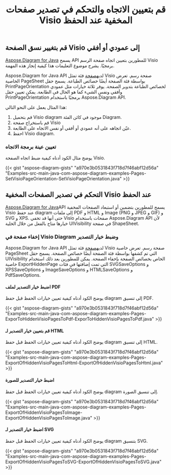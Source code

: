 ﻿---
title: قم بتعيين الاتجاه والتحكم في تصدير صفحات Visio المخفية عند الحفظ
type: docs
weight: 20
url: /ar/java/set-orientation-and-control-the-export-of-hidden-visio-pages-on-saving/
---
## **قم بتغيير نسق الصفحة Visio إلى عمودي أو أفقي**
[Aspose.Diagram for Java](https://products.aspose.com/diagram/java/) يسمح API للمطورين بتعيين اتجاه صفحة الرسم Visio برمجيًا. يشرح موضوع التعليمات هذا كيفية إنجاز هذه المهمة.

 Aspose.Diagram for Java API لديه[صفحة](https://reference.aspose.com/diagram/java/com.aspose.diagram/Page) فئة تمثل Visio صفحة رسم. تعرض الخاصية PageSheet بواسطة فئة الصفحة أيضًا خصائص الطباعة. يسمح حقل PrintPageOrientation لخصائص الطباعة بتدوير الصفحة. يوفر ثلاثة خيارات مثل عمودي وأفقي ونفس الشيء كما هو الحال في الطابعة. يمكن تعيين حقل PrintPageOrientation برمجيًا باستخدام Aspose.Diagram API.

هذا المثال يعمل على النحو التالي:

1. قم بتحميل Visio diagram موجود في كائن الفئة Diagram.
1. قم باستخراج صفحة Visio
1. عيّن اتجاهه على أنه عمودي أو أفقي أو نفس الاتجاه على الطابعة.
1. احفظ Visio diagram.
### **تعيين عينة برمجة الاتجاه**
يوضح مثال الكود أدناه كيفية ضبط اتجاه الصفحة Visio.

{{< gist "aspose-diagram-gists" "a970e3b0531843f718d7f46abf12d56a" "Examples-src-main-java-com-aspose-diagram-examples-Pages-SetVisioPageOrientation-SetVisioPageOrientation.java" >}}
## **التحكم في تصدير الصفحات المخفية Visio عند الحفظ**
[Aspose.Diagram for Java](https://products.aspose.com/diagram/java/)API يسمح للمطورين بتضمين أو استبعاد الصفحات المخفية Visio عند حفظ diagram إلى ملفات PDF و HTML و Image (PNG و JPEG و GIF) و SVG و XPS. حتى أنها قد تخفي Visio صفحات باستخدام Aspose.Diagram API لأن خيارها متاح بالفعل من خلال الخلية UIVisibility في صفحة ShapeSheet.
### **إخفاء صفحة في Visio Diagram وضبط خيار التصدير**
 Aspose.Diagram for Java API لديه[صفحة](https://reference.aspose.com/diagram/java/com.aspose.diagram/Page) فئة تمثل Visio صفحة رسم. تعرض خاصية PageSheet التي تم كشفها بواسطة فئة الصفحة أيضًا خصائص الصفحة. يسمح حقل UIVisibility الخاص بخصائص الصفحة بإخفاء الصفحة. يمكن للمطورين بعد ذلك استخدام خاصية ExportHiddenPage التي تمت إضافتها في فئات SVGSaveOptions و XPSSaveOptions و ImageSaveOptions و HTMLSaveOptions و PdfSaveOptions.
#### **اضبط خيار التصدير لملف PDF**
يوضح الكود أدناه كيفية تعيين خيارات الحفظ قبل حفظ diagram إلى تنسيق PDF.

{{< gist "aspose-diagram-gists" "a970e3b0531843f718d7f46abf12d56a" "Examples-src-main-java-com-aspose-diagram-examples-Pages-ExporToHiddenVisioPagesToPdf-ExporToHiddenVisioPagesToPdf.java" >}}
#### **قم بتعيين خيار التصدير لـ HTML**
يوضح الكود أدناه كيفية تعيين خيارات الحفظ قبل حفظ diagram إلى تنسيق HTML.

{{< gist "aspose-diagram-gists" "a970e3b0531843f718d7f46abf12d56a" "Examples-src-main-java-com-aspose-diagram-examples-Pages-ExportOfHiddenVisioPagesToHtml-ExportOfHiddenVisioPagesToHtml.java" >}}
#### **اضبط خيار التصدير للصورة**
يوضح الكود أدناه كيفية تعيين خيارات الحفظ قبل حفظ diagram إلى تنسيق الصورة.

{{< gist "aspose-diagram-gists" "a970e3b0531843f718d7f46abf12d56a" "Examples-src-main-java-com-aspose-diagram-examples-Pages-ExportOfHiddenVisioPagesToImage-ExportOfHiddenVisioPagesToImage.java" >}}
#### **اضبط خيار التصدير لـ SVG**
يوضح الكود أدناه كيفية تعيين خيارات الحفظ قبل حفظ diagram بتنسيق SVG.

{{< gist "aspose-diagram-gists" "a970e3b0531843f718d7f46abf12d56a" "Examples-src-main-java-com-aspose-diagram-examples-Pages-ExportOfHiddenVisioPagesToSVG-ExportOfHiddenVisioPagesToSVG.java" >}}
